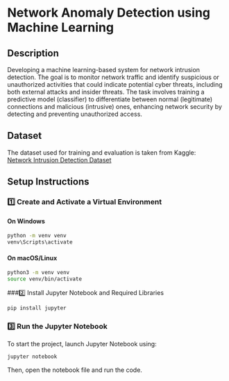 # Network Anomaly Detection using Machine Learning  

## Description  
Developing a machine learning-based system for network intrusion detection. The goal is to monitor network traffic and identify suspicious or unauthorized activities that could indicate potential cyber threats, including both external attacks and insider threats. The task involves training a predictive model (classifier) to differentiate between normal (legitimate) connections and malicious (intrusive) ones, enhancing network security by detecting and preventing unauthorized access.  

## Dataset  
The dataset used for training and evaluation is taken from Kaggle:  
[Network Intrusion Detection Dataset](https://www.kaggle.com/datasets/sampadab17/network-intrusion-detection)  

## Setup Instructions  

### 1️⃣ Create and Activate a Virtual Environment  
#### **On Windows**  
```bash  
python -m venv venv  
venv\Scripts\activate  
```

#### **On macOS/Linux**  
```bash  
python3 -m venv venv  
source venv/bin/activate  
```

###2️⃣ Install Jupyter Notebook and Required Libraries  
```bash  
pip install jupyter  
```



### 3️⃣ Run the Jupyter Notebook  
To start the project, launch Jupyter Notebook using:  
```bash  
jupyter notebook  
```

Then, open the notebook file and run the code.


